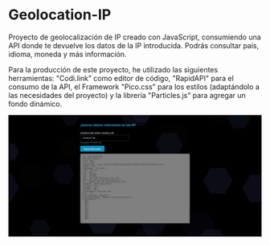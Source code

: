 # Geolocation-IP

Proyecto de geolocalización de IP creado con JavaScript, consumiendo una API donde te devuelve los datos de la IP introducida. Podrás consultar país, idioma, moneda y más información.

Para la producción de este proyecto, he utilizado las siguientes herramientas: "Codi.link" como editor de código, "RapidAPI" para el consumo de la API, el Framework "Pico.css" para los estilos (adaptándolo a las necesidades del proyecto) y la librería "Particles.js" para agregar un fondo dinámico.

![Imagen de ejemplo](ejemploip.png)